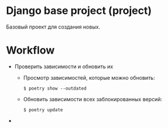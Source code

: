 Django base project (project)
===========

Базовый проект для создания новых.

# Workflow

* Проверить зависимости и обновить их
    + Просмотр зависимостей, которые можно обновить:
      ```shell
      $ poetry show --outdated
      ```
    + Обновить зависимости всех заблокированных версий:
      ```shell
      $ poetry update
      ```

*
